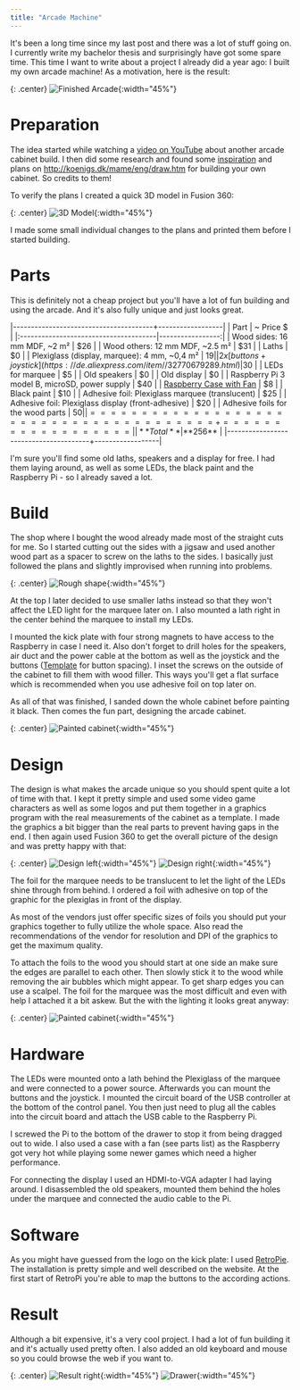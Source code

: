 ```yaml
---
title: "Arcade Machine"
---
```


It's been a long time since my last post and there was a lot of stuff going on. I currently write my bachelor thesis and surprisingly have got some spare time. This time I want to write about a project I already did a year ago: I built my own arcade machine! As a motivation, here is the result:

{: .center}
![Finished Arcade](/assets/posts/arcade-machine/3-1.jpg){:width="45%"}

# Preparation

The idea started while watching a [video on YouTube](https://www.youtube.com/watch?v=K3QXLQ1UXqs) about another arcade cabinet build. I then did some research and found some [inspiration](http://www.coldbeamgames.com/blog/i-built-an-arcade-cabinet) and plans on http://koenigs.dk/mame/eng/draw.htm for building your own cabinet. So credits to them!

To verify the plans I created a quick 3D model in Fusion 360:

{: .center}
![3D Model](/assets/posts/arcade-machine/render-wood.jpg){:width="45%"}

I made some small individual changes to the plans and printed them before I started building.

# Parts

This is definitely not a cheap project but you'll have a lot of fun building and using the arcade. And it's also fully unique and just looks great.

|---------------------------------------+------------------|
| Part                                  |        ~ Price $ |
|:--------------------------------------|-----------------:|
| Wood sides: 16 mm MDF, ~2 m²          |              $26 |
| Wood others: 12 mm MDF, ~2.5 m²       |              $31 |
| Laths                                 |               $0 |
| Plexiglass (display, marquee): 4 mm, ~0,4 m²             |              $19 |
| 2x [buttons + joystick](https://de.aliexpress.com/item//32770679289.html) |$30 |
| LEDs for marquee                      |               $5 |
| Old speakers                          |               $0 |
| Old display                           |               $0 |
| Raspberry Pi 3 model B, microSD, power supply |      $40 |
| [Raspberry Case with Fan](https://www.amazon.de/gp/product/B01H1AEWYQ/) | $8 |
| Black paint                           |              $10 | 
| Adhesive foil: Plexiglass marquee (translucent)   |  $25 |
| Adhesive foil: Plexiglass display (front-adhesive) | $20 |
| Adhesive foils for the wood parts     |              $50 |
|=======================================+==================|
| **Total**                             |         **$256** |
|---------------------------------------+------------------|

I'm sure you'll find some old laths, speakers and a display for free. I had them laying around, as well as some LEDs, the black paint and the Raspberry Pi - so I already saved a lot.

# Build

The shop where I bought the wood already made most of the straight cuts for me. So I started cutting out the sides with a jigsaw and used another wood part as a spacer to screw on the laths to the sides. I basically just followed the plans and slightly improvised when running into problems.

{: .center}
![Rough shape](/assets/posts/arcade-machine/1.jpg){:width="45%"}

At the top I later decided to use smaller laths instead so that they won't affect the LED light for the marquee later on. I also mounted a lath right in the center behind the marquee to install my LEDs.

I mounted the kick plate with four strong magnets to have access to the Raspberry in case I need it. Also don't forget to drill holes for the speakers, air duct and the power cable at the bottom as well as the joystick and the buttons ([Template](http://www.slagcoin.com/joystick/layout/vewlix.png) for button spacing). I inset the screws on the outside of the cabinet to fill them with wood filler. This ways you'll get a flat surface which is recommended when you use adhesive foil on top later on.

As all of that was finished, I sanded down the whole cabinet before painting it black. Then comes the fun part, designing the arcade cabinet.

{: .center}
![Painted cabinet](/assets/posts/arcade-machine/2.jpg){:width="45%"}

# Design

The design is what makes the arcade unique so you should spent quite a lot of time with that. I kept it pretty simple and used some video game characters as well as some logos and put them together in a graphics program with the real measurements of the cabinet as a template. I made the graphics a bit bigger than the real parts to prevent having gaps in the end. I then again used Fusion 360 to get the overall picture of the design and was pretty happy with that:

{: .center}
![Design left](/assets/posts/arcade-machine/render-left.png){:width="45%"} ![Design right](/assets/posts/arcade-machine/render-right.png){:width="45%"} 

The foil for the marquee needs to be translucent to let the light of the LEDs shine through from behind. I ordered a foil with adhesive on top of the graphic for the plexiglas in front of the display. 

As most of the vendors just offer specific sizes of foils you should put your graphics together to fully utilize the whole space. Also read the recommendations of the vendor for resolution and DPI of the graphics to get the maximum quality.

To attach the foils to the wood you should start at one side an make sure the edges are parallel to each other. Then slowly stick it to the wood while removing the air bubbles which might appear. To get sharp edges you can use a scalpel. The foil for the marquee was the most difficult and even with help I attached it a bit askew. But the with the lighting it looks great anyway:

{: .center}
![Painted cabinet](/assets/posts/arcade-machine/3-3.jpg){:width="45%"}

# Hardware

The LEDs were mounted onto a lath behind the Plexiglass of the marquee and were connected to a power source. Afterwards you can mount the buttons and the joystick. I mounted the circuit board of the USB controller at the bottom of the control panel. You then just need to plug all the cables into the circuit board and attach the USB cable to the Raspberry Pi. 

I screwed the Pi to the bottom of the drawer to stop it from being dragged out to wide. I also used a case with a fan (see parts list) as the Raspberry got very hot while playing some newer games which need a higher performance.

For connecting the display I used an HDMI-to-VGA adapter I had laying around. I disassembled the old speakers, mounted them behind the holes under the marquee and connected the audio cable to the Pi.

# Software

As you might have guessed from the logo on the kick plate: I used [RetroPie](https://retropie.org.uk/). The installation is pretty simple and well described on the website. At the first start of RetroPi you're able to map the buttons to the according actions.

# Result

Although a bit expensive, it's a very cool project. I had a lot of fun building it and it's actually used pretty often. I also added an old keyboard and mouse so you could browse the web if you want to.

{: .center}
![Result right](/assets/posts/arcade-machine/3-2.jpg){:width="45%"} ![Drawer](/assets/posts/arcade-machine/3-4.jpg){:width="45%"} 